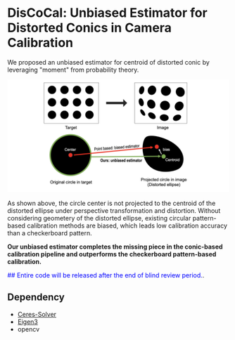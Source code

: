 # DisCoCal: Unbiased Estimator for Distorted Conics in Camera Calibration

We proposed an unbiased estimator for centroid of distorted conic by leveraging "moment" from probability theory.

![overview](./Figs/overview3.png)


As shown above, the circle center is not projected to the centroid of the distorted ellipse under perspective transformation and distortion. Without considering geometery of the distorted ellipse, existing circular pattern-based calibration methods are biased, which leads low calibration accuracy than a checkerboard pattern. 

**Our unbiased estimator completes the missing piece in the conic-based calibration pipeline and outperforms the checkerboard pattern-based calibration.**

<span style="color:blue">## Entire code will be released after the end of blind review period.</span>.


## Dependency

- [Ceres-Solver](http://ceres-solver.org/index.html)
- [Eigen3](https://eigen.tuxfamily.org/dox/index.html)
- opencv

<!-- 
## Experiments

### Comparision between existing methods
![results](./Figs/Calresults.png)
Each calibration is conducted with randomly generated 30 images, and the entire process is repeated 30 times to obtain mean and standard deviation values.
Our method shows the best performance and significantly low standard deviation.

### Reprojection error comparison in synthetic images
<img src="./Figs/Rep.png" width="700" height="480"/>
With known intrinsic matrix, we evaluated the reprojection error to verify the projection model is well defined. Unlike other circular pattern methods, our method is unbiased, resulting in near-zero errors regardless of distortion and radius changes.


### Why Circular pattern?

The circular pattern has subpixel-level accuracy to detect the control points and is robust to boundary blur effects. These advantages are maximized in thermal-infrared cameras suffering from boundary blur effect due to thermal conduction.
![boundary_blur](./Figs/boundary_blur.png) -->

